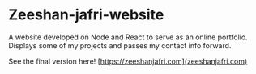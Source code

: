 # Zeeshan-jafri-website
A website developed on Node and React to serve as an online portfolio. Displays some of my projects and passes my contact info forward.

See the final version here!
[https://zeeshanjafri.com](zeeshanjafri.com)
